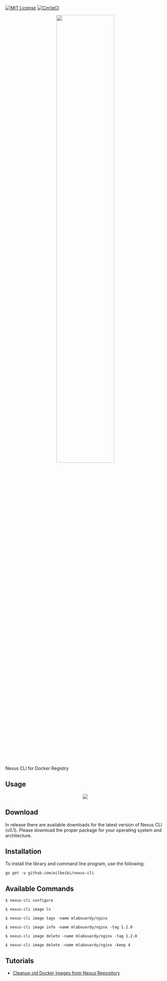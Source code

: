 [![MIT License](http://img.shields.io/badge/license-MIT-blue.svg?style=flat)](LICENSE)
[![CircleCI](https://circleci.com/gh/wilbeibi/nexus-cli.svg?style=svg)](https://circleci.com/gh/wilbeibi/nexus-cli)
<div align="center">
<img src="logo.png" width="60%"/>
</div>

Nexus CLI for Docker Registry

## Usage

<div align="center">
<img src="example.png"/>
</div>

## Download

In release there are available downloads for the latest version of Nexus CLI (v0.1). Please download the proper package for your operating system and architecture.


## Installation

To install the library and command line program, use the following:

```
go get -u github.com/wilbeibi/nexus-cli
```

## Available Commands

```
$ nexus-cli configure
```

```
$ nexus-cli image ls
```

```
$ nexus-cli image tags -name mlabouardy/nginx
```

```
$ nexus-cli image info -name mlabouardy/nginx -tag 1.2.0
```

```
$ nexus-cli image delete -name mlabouardy/nginx -tag 1.2.0
```

```
$ nexus-cli image delete -name mlabouardy/nginx -keep 4
```

## Tutorials

* [Cleanup old Docker images from Nexus Repository](http://www.blog.labouardy.com/cleanup-old-docker-images-from-nexus-repository/)
